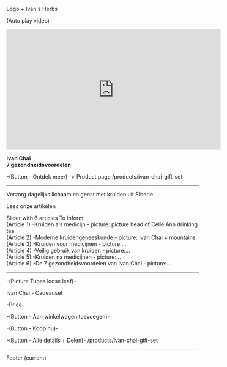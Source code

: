 Logo + Ivan's Herbs

(Auto play video) <br>
<iframe width="560" height="315" src="https://www.youtube.com/embed/op2BjUHk06s" frameborder="0" allow="accelerometer; autoplay; encrypted-media; gyroscope; picture-in-picture" allowfullscreen></iframe>

**Ivan Chai <br>
7 gezondheidsvoordelen**

-(Button - Ontdek meer)- > Product page /products/ivan-chai-gift-set

-------------------------------------------------------------

Verzorg dagelijks lichaam en geest met kruiden uit Siberië

Lees onze artikelen 

Slider with 6 articles To inform: <br>
(Article 1) -Kruiden als medicijn - picture: picture head of Celie Ann drinking tea <br>
(Article 2) -Moderne kruidengeneeskunde - picture: Ivan Chai + mountains <br>
(Article 3) -Kruiden voor medicijnen - picture:... <br> 
(Article 4) -Veilig gebruik van kruiden - picture:... <br>
(Article 5) -Kruiden na medicijnen - picture:... <br>
(Article 6) -De 7 gezondheidsvoordelen van Ivan Chai - picture:... <br>

-------------------------------------------------------------

-(Picture Tubes loose leaf)-

Ivan Chai - Cadeauset 

-Price-

-(Button - Aan winkelwagen toevoegen)-

-(Button - Koop nu)-

-(Button - Alle details + Delen)- /products/ivan-chai-gift-set

-------------------------------------------------------------

Footer (current) 

